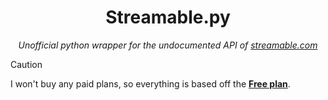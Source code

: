 <h1 align="center">Streamable.py</h1>
<p align="center">
    <i>
        Unofficial python wrapper for the undocumented API of <a href="https://streamable.com">streamable.com</a>
    </i>
</p>

> [!CAUTION]
>
> I won't buy any paid plans, so everything is based off the [**Free plan**](https://streamable.com/pricing).
